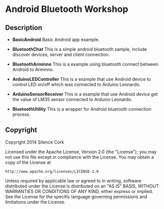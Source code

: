 Android Bluetooth Workshop
==============

Description
--------------

- **BasicAndroid**
Basic Android app example.

- **BluetoothChat**
This is a simple android bluetooth sample, include discover devices, server and client connection.

- **BluetoothArminno**
This is a example using bluetooth connect between Android to Arminno.

- **ArduinoLEDController**
This is a example that use Android device to control LED on/off which was connected to Arduino Leonardo.

- **ArduinoSensorReceiver**
This is a example that use Android device get the value of LM35 sensor connected to Arduino Leonardo.

- **BluetoothUtility**
This is a wrapper for Android bluetooth connection process.

Copyright
--------------

Copyright 2014 Silence Cork

Licensed under the Apache License, Version 2.0 (the "License");
you may not use this file except in compliance with the License.
You may obtain a copy of the License at

    http://www.apache.org/licenses/LICENSE-2.0

Unless required by applicable law or agreed to in writing, software
distributed under the License is distributed on an "AS IS" BASIS,
WITHOUT WARRANTIES OR CONDITIONS OF ANY KIND, either express or implied.
See the License for the specific language governing permissions and
limitations under the License.
